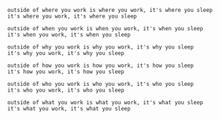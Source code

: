     outside of where you work is where you work, it's where you sleep
    it's where you work, it's where you sleep

    outside of when you work is when you work, it's when you sleep
    it's when you work, it's when you sleep

    outside of why you work is why you work, it's why you sleep
    it's why you work, it's why you sleep

    outside of how you work is how you work, it's how you sleep
    it's how you work, it's how you sleep

    outside of who you work is who you work, it's who you sleep
    it's who you work, it's who you sleep

    outside of what you work is what you work, it's what you sleep
    it's what you work, it's what you sleep
